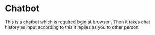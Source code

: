 # Chatbot
 This is a chatbot which is required login at browser . Then it takes chat history as input according to this it replies as you to other person.
